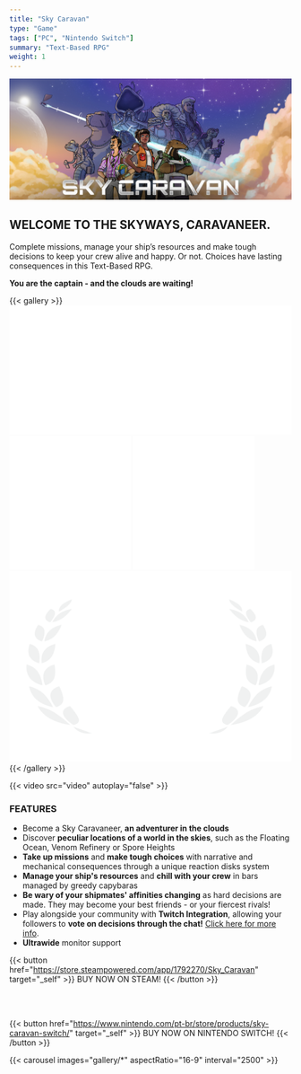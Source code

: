 ```yaml
---
title: "Sky Caravan"
type: "Game"
tags: ["PC", "Nintendo Switch"]
summary: "Text-Based RPG"
weight: 1
---
```


![sky Caravan Key Art](banner.png)

## WELCOME TO THE SKYWAYS, CARAVANEER.

Complete missions, manage your ship’s resources and make tough decisions to keep your crew alive and happy. Or not. Choices have lasting consequences in this Text-Based RPG. 

<b>You are the captain - and the clouds are waiting!</b>

{{< gallery >}}
  <img src="l1.png" class="grid-w33" />
  <img src="l2.png" class="grid-w33" />
  <img src="l3.png" class="grid-w33" />
  <img src="l4.png" class="grid-w33" />
{{< /gallery >}}

{{< video src="video" autoplay="false" >}}

### FEATURES
- Become a Sky Caravaneer, <b>an adventurer in the clouds</b>
- Discover <b>peculiar locations of a world in the skies</b>, such as the Floating Ocean, Venom Refinery or Spore Heights
- <b>Take up missions</b> and <b>make tough choices</b> with narrative and mechanical consequences through a unique reaction disks system
- <b>Manage your ship's resources</b> and <b>chill with your crew</b> in bars managed by greedy capybaras
- <b>Be wary of your shipmates' affinities changing</b> as hard decisions are made. They may become your best friends - or your fiercest rivals!
- Play alongside your community with <b>Twitch Integration</b>, allowing your followers to <b>vote on decisions through the chat!</b> [Click here for more info](https://store.steampowered.com/news/app/1792270/view/3132820191039890027?l=english).
- <b>Ultrawide</b> monitor support

{{< button href="https://store.steampowered.com/app/1792270/Sky_Caravan" target="_self" >}}
BUY NOW ON STEAM!
{{< /button >}}

<br>
<br>

{{< button href="https://www.nintendo.com/pt-br/store/products/sky-caravan-switch/" target="_self" >}}
BUY NOW ON NINTENDO SWITCH!
{{< /button >}}



{{< carousel images="gallery/*" aspectRatio="16-9" interval="2500" >}}
